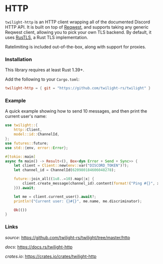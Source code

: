 # HTTP

`twilight-http` is an HTTP client wrapping all of the documented Discord HTTP API.
It is built on top of [Reqwest], and supports taking any generic Reqwest client,
allowing you to pick your own TLS backend. By default, it uses [RusTLS], a Rust
TLS implementation.

Ratelimiting is included out-of-the-box, along with support for proxies.

### Installation

This library requires at least Rust 1.39+.

Add the following to your `Cargo.toml`:

```toml
twilight-http = { git = "https://github.com/twilight-rs/twilight" }
```

### Example

A quick example showing how to send 10 messages, and then print the current
user's name:

```rust
use twilight::{
    http::Client,
    model::id::ChannelId,
};
use futures::future;
use std::{env, error::Error};

#[tokio::main]
async fn main() -> Result<(), Box<dyn Error + Send + Sync>> {
    let client = Client::new(env::var("DISCORD_TOKEN")?);
    let channel_id = ChannelId(620980184606048278);

    future::join_all((1u8..=10).map(|x| {
        client.create_message(channel_id).content(format!("Ping #{}", x))
    })).await;

    let me = client.current_user().await?;
    println!("Current user: {}#{}", me.name, me.discriminator);

    Ok(())
}
```

### Links

*source*: <https://github.com/twilight-rs/twilight/tree/master/http>

*docs*: <https://docs.rs/twilight-http>

*crates.io*: <https://crates.io/crates/twilight-http>


[Reqwest]: https://github.com/seanmonstar/reqwest
[RusTLS]: https://github.com/ctz/rustls
